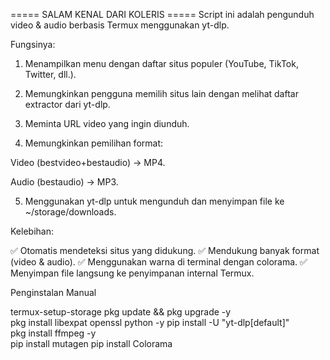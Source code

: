===== SALAM KENAL DARI KOLERIS =====
Script ini adalah pengunduh video & audio berbasis Termux menggunakan yt-dlp.

Fungsinya:

1. Menampilkan menu dengan daftar situs populer (YouTube, TikTok, Twitter, dll.).


2. Memungkinkan pengguna memilih situs lain dengan melihat daftar extractor dari yt-dlp.


3. Meminta URL video yang ingin diunduh.


4. Memungkinkan pemilihan format:

Video (bestvideo+bestaudio) → MP4.

Audio (bestaudio) → MP3.



5. Menggunakan yt-dlp untuk mengunduh dan menyimpan file ke ~/storage/downloads.



Kelebihan:

✅ Otomatis mendeteksi situs yang didukung.
✅ Mendukung banyak format (video & audio).
✅ Menggunakan warna di terminal dengan colorama.
✅ Menyimpan file langsung ke penyimpanan internal Termux.

Penginstalan Manual

termux-setup-storage
pkg update && pkg upgrade -y        
pkg install libexpat openssl python -y
pip install -U "yt-dlp[default]"     
pkg install ffmpeg -y            
pip install mutagen
pip install Colorama     





